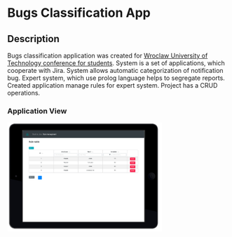 # Bugs Classification App

## Description

Bugs classification application was created for [Wroclaw University of Technology conference for students](https://kpz.pwr.edu.pl/). System is a set of applications, which cooperate with Jira. System allows automatic categorization of notification bug. Expert system, which use prolog language helps to segregate reports. Created application manage rules for expert system. Project has a CRUD operations.

### Application View 

<img src="https://github.com/kkosiorowska/bugs-classification-app/blob/master/src/images/main-view.png" width="70%">

